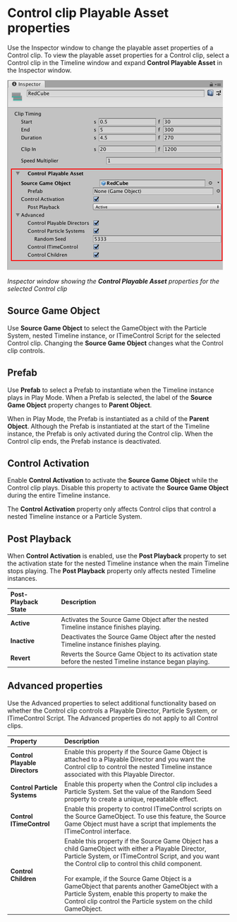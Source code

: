 # Control clip Playable Asset properties

Use the Inspector window to change the playable asset properties of a Control clip. To view the playable asset properties for a Control clip, select a Control clip in the Timeline window and expand **Control Playable Asset** in the Inspector window.

![Inspector window showing the **Control Playable Asset** properties for the selected Control clip](images/timeline_inspector_control_clip_playable.png)

_Inspector window showing the **Control Playable Asset** properties for the selected Control clip_

## Source Game Object

Use **Source Game Object** to select the GameObject with the Particle System, nested Timeline instance, or ITimeControl Script for the selected Control clip. Changing the **Source Game Object** changes what the Control clip controls.

## Prefab

Use **Prefab** to select a Prefab to instantiate when the Timeline instance plays in Play Mode. When a Prefab is selected, the label of the **Source Game Object** property changes to **Parent Object**. 

When in Play Mode, the Prefab is instantiated as a child of the **Parent Object**. Although the Prefab is instantiated at the start of the Timeline instance, the Prefab is only activated during the Control clip. When the Control clip ends, the Prefab instance is deactivated. 

## Control Activation

Enable **Control Activation** to activate the **Source Game Object** while the Control clip plays. Disable this property to activate the **Source Game Object** during the entire Timeline instance.

The **Control Activation** property only affects Control clips that control a nested Timeline instance or a Particle System.

## Post Playback

When **Control Activation** is enabled, use the **Post Playback** property to set the activation state for the nested Timeline instance when the main Timeline stops playing. The **Post Playback** property only affects nested Timeline instances.

|**Post-Playback State** |**Description** |
|:---|:---|
|**Active**|Activates the Source Game Object after the nested Timeline instance finishes playing.|
|**Inactive**|Deactivates the Source Game Object after the nested Timeline instance finishes playing.|
|**Revert**|Reverts the Source Game Object to its activation state before the nested Timeline instance began playing.|


## Advanced properties

Use the Advanced properties to select additional functionality based on whether the Control clip controls a Playable Director, Particle System, or ITimeControl Script. The Advanced properties do not apply to all Control clips.

|**Property** |**Description** |
|:---|:---|
|**Control Playable Directors**|Enable this property if the Source Game Object is attached to a Playable Director and you want the Control clip to control the nested Timeline instance associated with this Playable Director.|
|**Control Particle Systems**|Enable this property when the Control clip includes a Particle System. Set the value of the Random Seed property to create a unique, repeatable effect.|
|**Control ITimeControl**|Enable this property to control ITimeControl scripts on the Source GameObject. To use this feature, the Source Game Object must have a script that implements the ITimeControl interface.|
|**Control Children**|Enable this property if the Source Game Object has a child GameObject with either a Playable Director, Particle System, or ITimeControl Script, and you want the Control clip to control this child component.<br /><br />For example, if the Source Game Object is a GameObject that parents another GameObject with a Particle System, enable this property to make the Control clip control the Particle system on the child GameObject.|
